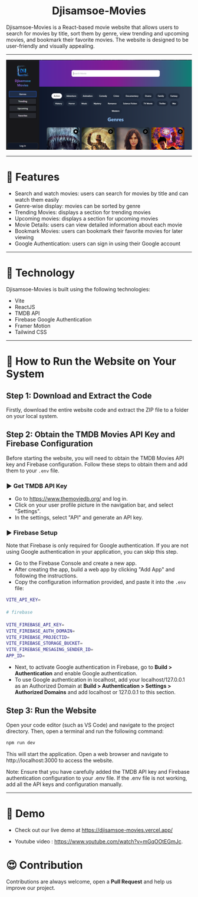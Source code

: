 <h1 align="center">Djisamsoe-Movies</h1>
Djisamsoe-Movies is a React-based movie website that allows users to search for movies by title, sort them by genre, view trending and upcoming movies, and bookmark their favorite movies. The website is designed to be user-friendly and visually appealing.
<hr/>

![background](https://github.com/dj1samsoe/Djisamsoe-Movies/blob/01d9fa3359b59ddbc66828b164d19e6397de8dc9/public/home.png)

<hr/>

# 🍿 Features

- Search and watch movies: users can search for movies by title and can watch them easily
- Genre-wise display: movies can be sorted by genre
- Trending Movies: displays a section for trending movies
- Upcoming movies: displays a section for upcoming movies
- Movie Details: users can view detailed information about each movie
- Bookmark Movies: users can bookmark their favorite movies for later viewing
- Google Authentication: users can sign in using their Google account

<hr/>

# 🍿 Technology

Djisamsoe-Movies is built using the following technologies:

- Vite
- ReactJS
- TMDB API
- Firebase Google Authentication
- Framer Motion
- Tailwind CSS

<hr/>

# 🍿 How to Run the Website on Your System

## Step 1: Download and Extract the Code

Firstly, download the entire website code and extract the ZIP file to a folder on your local system.

## Step 2: Obtain the TMDB Movies API Key and Firebase Configuration

Before starting the website, you will need to obtain the TMDB Movies API key and Firebase configuration. Follow these steps to obtain them and add them to your `.env` file.

### ▶️ Get TMDB API Key

- Go to https://www.themoviedb.org/ and log in.
- Click on your user profile picture in the navigation bar, and select "Settings".
- In the settings, select "API" and generate an API key.

### ▶️ Firebase Setup

Note that Firebase is only required for Google authentication. If you are not using Google authentication in your application, you can skip this step.

- Go to the Firebase Console and create a new app.
- After creating the app, build a web app by clicking "Add App" and following the instructions.
- Copy the configuration information provided, and paste it into the `.env` file:

```bash
VITE_API_KEY=

# firebase

VITE_FIREBASE_API_KEY=
VITE_FIREBASE_AUTH_DOMAIN=
VITE_FIREBASE_PROJECTID=
VITE_FIREBASE_STORAGE_BUCKET=
VITE_FIREBASE_MESAGING_SENDER_ID=
APP_ID=
```

- Next, to activate Google authentication in Firebase, go to **Build > Authentication** and enable Google authentication.
- To use Google authentication in localhost, add your localhost/127.0.0.1 as an Authorized Domain at **Build > Authentication > Settings > Authorized Domains** and add localhost or 127.0.0.1 to this section.

## Step 3: Run the Website

Open your code editor (such as VS Code) and navigate to the project directory. Then, open a terminal and run the following command:

```bash
npm run dev
```

This will start the application. Open a web browser and navigate to http://localhost:3000 to access the website.

Note: Ensure that you have carefully added the TMDB API key and Firebase authentication configuration to your .env file. If the .env file is not working, add all the API keys and configuration manually.

<hr/>

# 🍿 Demo

- Check out our live demo at https://djisamsoe-movies.vercel.app/

- Youtube video : https://www.youtube.com/watch?v=mGqOOtEGmJc.

# 😍 Contribution

Contributions are always welcome, open a **Pull Request** and help us improve our project.

